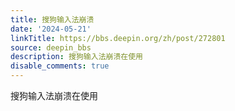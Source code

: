 ```yaml
---
title: 搜狗输入法崩溃
date: '2024-05-21'
linkTitle: https://bbs.deepin.org/zh/post/272801
source: deepin_bbs
description: 搜狗输入法崩溃在使用
disable_comments: true
---
```

搜狗输入法崩溃在使用
